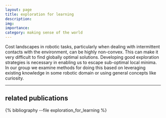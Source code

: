 ```yaml
---
layout: page
title: exploration for learning
description: 
img: 
importance: 
category: making sense of the world
---
```


Cost landscapes in robotic tasks, particularly when dealing with intermittent contacts with the environment, can be highly non-convex. This can make it very difficult to find globally optimal solutions. Developing good exploration strategies is necessary in enabling us to escape sub-optimal local minima. In our group we examine methods for doing this based on leveraging existing knowledge in some robotic domain or using general concepts like curiosity.

---
## related publications
<div class="publications">

{% bibliography --file exploration_for_learning %}

</div>